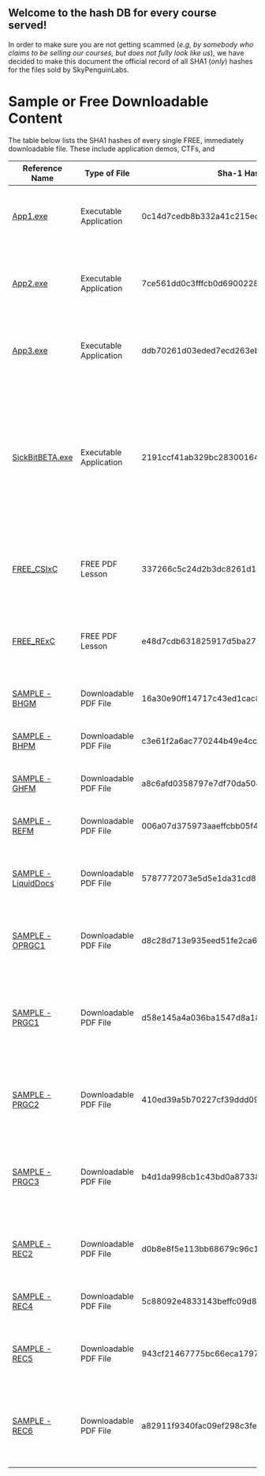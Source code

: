 ## Welcome to the hash DB for every course served!

In order to make sure you are not getting scammed (*e.g, by somebody who claims to be selling our courses, but does not fully look like us*), we have decided to make this document the official record of all SHA1 (*only*) hashes for the files sold by SkyPenguinLabs. 

# Sample or Free Downloadable Content 
The table below lists the SHA1 hashes of every single FREE, immediately downloadable file. These include application demos, CTFs, and 

| Reference Name | Type of File  | Sha-1 Hash | Description of Hash Relation | 
| ------------- | ------------- | ---------- | ---------------------------- | 
| [App1.exe]()  | Executable Application | 0c14d7cedb8b332a41c215ec6d97d1fb0171739b | This hash resembles an ElectronJS application built for the PRGC3 course. 
| [App2.exe]()  | Executable Application | 7ce561dd0c3fffcb0d6900228ea970272f8d0af4 | This hash resmebles another ElectronJS application built for the PRGC3 course. 
| [App3.exe]()  | Executable Application | ddb70261d03eded7ecd263eb5719c8c45deb8ac1 | This is the FINAL hash of the PRGC3 app set. Another ElectronJS application 
| [SickBitBETA.exe]() | Executable Application | 2191ccf41ab329bc283001642f6b7903bb24f8a1 | This is the skeletal version of the SickBit CTF. An entire playground, GUI, Windows only application flooded with fun vulnerabilities. This demo was used for the REC6 course, how to analyze GUIs built fro Windows  
| [FREE_CSIxC](https://github.com/SkyPenguinLabs/SPL-CourseDemos/blob/main/Free_Lessons/CompSci/FREE_CSIxC%20-%20Steganography%20for%20Beginners%20(1).pdf) | FREE PDF Lesson | 337266c5c24d2b3dc8261d19e7b67dad548a21b6 | This lesson walked through steganography for those who have never heard of it in their lives! |
| [FREE_RExC](https://github.com/SkyPenguinLabs/SPL-CourseDemos/blob/main/Free_Lessons/RE/FREE_RExC%20-%20Knowing%20File%20Types%20in%20RE%20Helps%20You%2C%20Trust.....pdf) | FREE PDF Lesson | e48d7cdb631825917d5ba2791f62ddea37f8b22b | This was a full free lesson that walked people through the importance of file types during RE applications 
| [SAMPLE - BHGM]() | Downloadable PDF File | 16a30e90ff14717c43ed1cac8f5602f0302f0df2 | Hash of the Black Hat Go Manual SAMPLE document
| [SAMPLE - BHPM]() | Downloadable PDF File | c3e61f2a6ac770244b49e4cc3043fdf7eabb53df | Black Hat Python Manual SAMPLE document hash 
| [SAMPLE - GHFM]() | Downloadable PDF File | a8c6afd0358797e7df70da50888709a8b49c11d4 | Game Hackers Field Manual SAMPLE document hash 
| [SAMPLE - REFM]() | Downloadable PDF File | 006a07d375973aaeffcbb05f44720db89add633a | Reverse Engineers Field Manual SAMPLE document hash 
| [SAMPLE - LiquidDocs]() | Downloadable PDF File | 5787772073e5d5e1da31cd8786d3d5fa876c340d | The sha1 hash of the contents inside of the demo LiquidDocs documentation  
| [SAMPLE - OPRGC1]() | Downloadable PDF File | d8c28d713e935eed51fe2ca6d743afe52785ae75 | The Sha1 hash for the proper offensive tooling & development intro course SAMPLE
| [SAMPLE - PRGC1]() | Downloadable PDF File | d58e145a4a036ba1547d8a180ec9c81f7718bf6f | The hash for the very first programming course SAMPLE released by SkyPenguinLabs on Golang modules for beginners 
| [SAMPLE - PRGC2]() | Downloadable PDF File | 410ed39a5b70227cf39ddd09ee2628964d249ca0 | The hash for the contents of the course SAMPLE of 'Learn how to utilize gos std lib to optimize applications' 
| [SAMPLE - PRGC3]() | Downloadable PDF File | b4d1da998cb1c43bd0a87338c62545cf1de395ef | Hash of the third programming course SAMPLE, which talks about how frontend validation shines in UX 
| [SAMPLE - REC2]() | Downloadable PDF File | d0b8e8f5e113bb68679c96c1f910be2a05c436d0 | How mathematics is applied to reverse engineering. Sample 
| [SAMPLE - REC4]() | Downloadable PDF File | 5c88092e4833143beffc09d8a10b59b1f1e2f9c2 | Time managing the reverse engineering process. Sample 
| [SAMPLE - REC5]() | Downloadable PDF File | 943cf21467775bc66eca17975d17c71b822f74ce | REC5 course demo, which speaks on using Golang for static analysis of ELF files 
| [SAMPLE - REC6]() | Downloadable PDF File | a82911f9340fac09ef298c3fe6e499f55dc3494a | REC6, teaches how to analyze GUI components built for x64, Windows. This is the hash for the demo 
